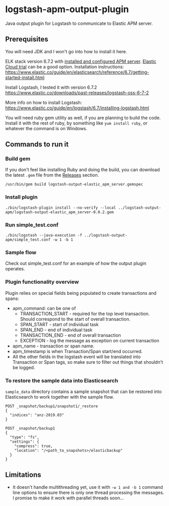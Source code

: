 # logstash-apm-output-plugin
Java output plugin for Logstash to communicate to Elastic APM server.

## Prerequisites
You will need JDK and I won't go into how to install it here.

ELK stack version 6.7.2 with [installed and configured APM server](https://www.elastic.co/guide/en/apm/server/6.7/installing.html). [Elastic Cloud trial](https://www.elastic.co/cloud/elasticsearch-service/signup) can be a good option. Installation instructions:
https://www.elastic.co/guide/en/elasticsearch/reference/6.7/getting-started-install.html

Install Logstash, I tested it with version 6.7.2
https://www.elastic.co/downloads/past-releases/logstash-oss-6-7-2

More info on how to install Logstash:
https://www.elastic.co/guide/en/logstash/6.7/installing-logstash.html

You will need ruby gem utility as well, if you are planning to build the code. Install it with the rest of ruby, by something like `yum install ruby`, or whatever the command is on Windows.

## Commands to run it
### Build gem
If you don't feel like installing Ruby and doing the build, you can download the latest `.gem` file from the [Releases](https://github.com/michaelhyatt/logstash-apm-output-plugin/releases) section.
```
/usr/bin/gem build logstash-output-elastic_apm_server.gemspec
```

### Install plugin
```
./bin/logstash-plugin install --no-verify --local ../logstash-output-apm/logstash-output-elastic_apm_server-0.0.2.gem
```

### Run simple_test.conf
```
./bin/logstash --java-execution -f ../logstash-output-apm/simple_test.conf -w 1 -b 1
```

### Sample flow
Check out simple_test.conf for an example of how the output plugin operates.

### Plugin functionality overview
Plugin relies on special fields being populated to create transactions and spans:
* apm_command: can be one of
  * TRANSACTION_START - required for the top level transaction. Should correspond to the start of overall transaction.
  * SPAN_START - start of individual task
  * SPAN_END - end of individual task
  * TRANSACTION_END - end of overall transaction
  * EXCEPTION - log the message as exception on current transaction
* apm_name - transaction or span name.
* apm_timestamp is when Transaction/Span start/end occurred.
* All the other fields in the logstash event will be translated into Transaction or Span tags, so make sure to filter out things that shouldn't be logged.

### To restore the sample data into Elasticsearch
`sample_data` directory contains a sample snapshot that can be restored into Elasticsearch to work together with the sample flow.
```
POST _snapshot/backup1/snapshot1/_restore
{
  "indices": "anz-2019.03"
}

POST _snapshot/backup1
{
  "type": "fs",
  "settings": {
    "compress": true,
    "location": "/<path_to_snapshots>/elasticbackup"
  }
}
```

## Limitations
* It doesn't handle multithreading yet, use it with `-w 1 and -b 1` command line options to ensure there is only one thread processing the messages. I promise to make it work with parallel threads soon...

